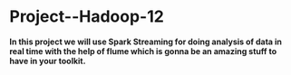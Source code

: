 # Project--Hadoop-12


<table>
 
  **In this project we will use Spark Streaming for doing analysis of data in real time with the help of flume which is gonna be an amazing stuff to have in your toolkit.**
</table>
